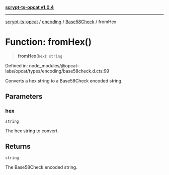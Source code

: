 [**scrypt-ts-opcat v1.0.4**](../../../../../README.md)

***

[scrypt-ts-opcat](../../../../../README.md) / [encoding](../../../README.md) / [Base58Check](../README.md) / fromHex

# Function: fromHex()

> **fromHex**(`hex`): `string`

Defined in: node\_modules/@opcat-labs/opcat/types/encoding/base58check.d.cts:99

Converts a hex string to a Base58Check encoded string.

## Parameters

### hex

`string`

The hex string to convert.

## Returns

`string`

The Base58Check encoded string.
